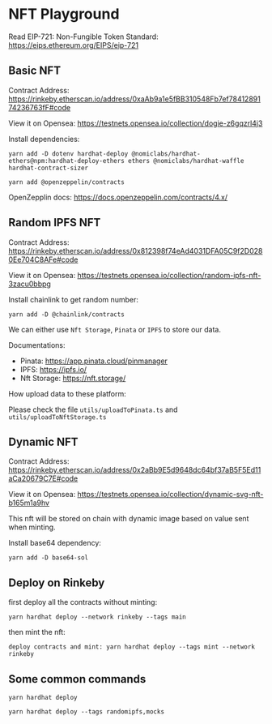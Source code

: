 # NFT Playground

Read EIP-721: Non-Fungible Token Standard: https://eips.ethereum.org/EIPS/eip-721
## Basic NFT

Contract Address: https://rinkeby.etherscan.io/address/0xaAb9a1e5fBB310548Fb7ef7841289174236763fF#code

View it on Opensea: https://testnets.opensea.io/collection/dogie-z6gqzrl4j3

Install dependencies:

```
yarn add -D dotenv hardhat-deploy @nomiclabs/hardhat-ethers@npm:hardhat-deploy-ethers ethers @nomiclabs/hardhat-waffle hardhat-contract-sizer

```

```
yarn add @openzeppelin/contracts
```

OpenZepplin docs: https://docs.openzeppelin.com/contracts/4.x/


## Random IPFS NFT

Contract Address: https://rinkeby.etherscan.io/address/0x812398f74eAd4031DFA05C9f2D0280Ee704C8AFe#code

View it on Opensea: https://testnets.opensea.io/collection/random-ipfs-nft-3zacu0bbpg

Install chainlink to get random number:

```
yarn add -D @chainlink/contracts

```

We can either use `Nft Storage`, `Pinata` or `IPFS` to store our data.

Documentations:

-   Pinata: https://app.pinata.cloud/pinmanager
-   IPFS: https://ipfs.io/
-   Nft Storage: https://nft.storage/

How upload data to these platform:

Please check the file `utils/uploadToPinata.ts` and `utils/uploadToNftStorage.ts`

## Dynamic NFT

Contract Address: https://rinkeby.etherscan.io/address/0x2aBb9E5d9648dc64bf37aB5F5Ed11aCa20679C7E#code

View it on Opensea: https://testnets.opensea.io/collection/dynamic-svg-nft-b165m1a9hv

This nft will be stored on chain with dynamic image based on value sent when minting.

Install base64 dependency:

```
yarn add -D base64-sol
```


## Deploy on Rinkeby

first deploy all the contracts without minting: 
```
yarn hardhat deploy --network rinkeby --tags main
```

then mint the nft:

```
deploy contracts and mint: yarn hardhat deploy --tags mint --network rinkeby

```


## Some common commands

```
yarn hardhat deploy

yarn hardhat deploy --tags randomipfs,mocks
```
